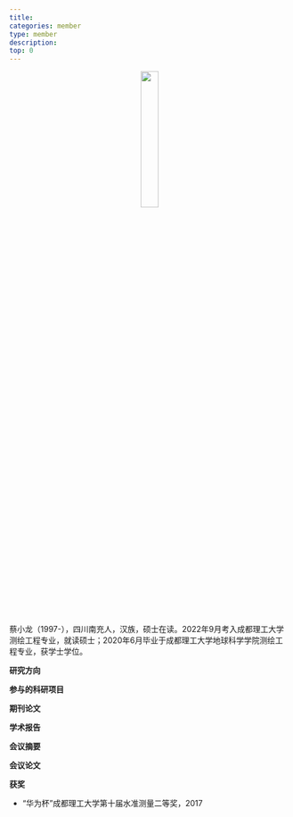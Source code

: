 ```yaml
---
title: 
categories: member
type: member
description: 
top: 0
---
```


<div align=center>
<img src="/images/caixioalong.png" width = 25%>
</div>


蔡小龙（1997-），四川南充人，汉族，硕士在读。2022年9月考入成都理工大学测绘工程专业，就读硕士；2020年6月毕业于成都理工大学地球科学学院测绘工程专业，获学士学位。

**研究方向**

**参与的科研项目**

**期刊论文**

**学术报告**

**会议摘要**

**会议论文**

**获奖**
* “华为杯”成都理工大学第十届水准测量二等奖，2017 
